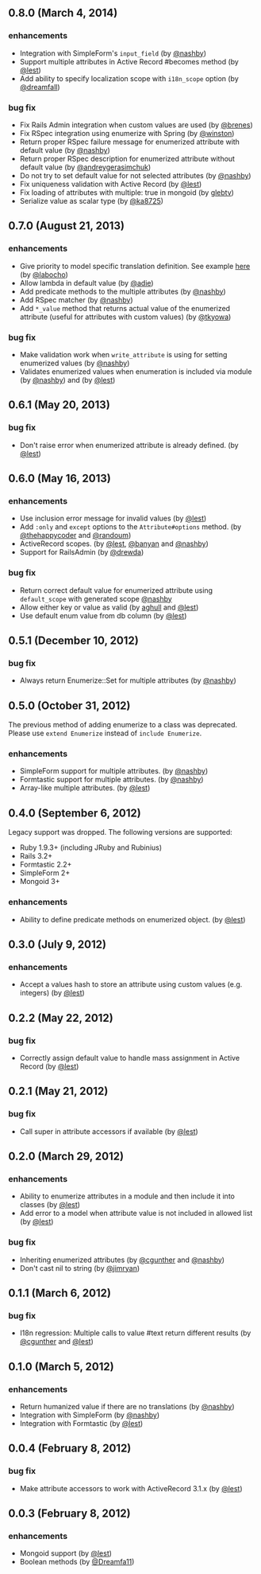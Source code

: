 ## 0.8.0 (March 4, 2014) ##

### enhancements
  * Integration with SimpleForm's `input_field` (by [@nashby](https://github.com/nashby))
  * Support multiple attributes in Active Record #becomes method (by [@lest](https://github.com/lest))
  * Add ability to specify localization scope with `i18n_scope` option (by [@dreamfall](https://github.com/dreamfall))

### bug fix
  * Fix Rails Admin integration when custom values are used (by [@brenes](https://github.com/brenes))
  * Fix RSpec integration using enumerize with Spring (by [@winston](https://github.com/winston))
  * Return proper RSpec failure message for enumerized attribute with default value (by [@nashby](https://github.com/nashby))
  * Return proper RSpec description for enumerized attribute without default value (by [@andreygerasimchuk](https://github.com/andreygerasimchuk))
  * Do not try to set default value for not selected attributes (by [@nashby](https://github.com/nashby))
  * Fix uniqueness validation with Active Record (by [@lest](https://github.com/lest))
  * Fix loading of attributes with multiple: true in mongoid (by [glebtv](https://github.com/glebtv))
  * Serialize value as scalar type (by [@ka8725](https://github.com/ka8725))

## 0.7.0 (August 21, 2013) ##

### enhancements
  * Give priority to model specific translation definition. See example [here](https://github.com/brainspec/enumerize/pull/96) (by [@labocho](https://github.com/labocho))
  * Allow lambda in default value (by [@adie](https://github.com/adie))
  * Add predicate methods to the multiple attributes (by [@nashby](https://github.com/nashby))
  * Add RSpec matcher (by [@nashby](https://github.com/nashby))
  * Add `*_value` method that returns actual value of the enumerized attribute (useful for attributes with custom values)
    (by [@tkyowa](https://github.com/tkyowa))

### bug fix
  * Make validation work when `write_attribute` is using for setting enumerized values (by [@nashby](https://github.com/nashby))
  * Validates enumerized values when enumeration is included via module
    (by [@nashby](https://github.com/nashby)) and (by [@lest](https://github.com/lest))

## 0.6.1 (May 20, 2013) ##

### bug fix
  * Don't raise error when enumerized attribute is already defined. (by [@lest](https://github.com/lest))

## 0.6.0 (May 16, 2013) ##

### enhancements
  * Use inclusion error message for invalid values (by [@lest](https://github.com/lest))
  * Add `:only` and `except` options to the `Attribute#options` method. (by [@thehappycoder](https://github.com/thehappycoder) and [@randoum](https://github.com/randoum))
  * ActiveRecord scopes. (by [@lest](https://github.com/lest), [@banyan](https://github.com/banyan) and [@nashby](https://github.com/nashby))
  * Support for RailsAdmin (by [@drewda](https://github.com/drewda))

### bug fix
  * Return correct default value for enumerized attribute using `default_scope` with generated scope [@nashby](https://github.com/nashby)
  * Allow either key or value as valid (by [aghull](https://github.com/aghull) and [@lest](https://github.com/lest))
  * Use default enum value from db column (by [@lest](https://github.com/lest))

## 0.5.1 (December 10, 2012) ##

### bug fix

  * Always return Enumerize::Set for multiple attributes (by [@nashby](https://github.com/nashby))

## 0.5.0 (October 31, 2012) ##

The previous method of adding enumerize to a class was deprecated. Please use
`extend Enumerize` instead of `include Enumerize`.

### enhancements
  * SimpleForm support for multiple attributes. (by [@nashby](https://github.com/nashby))
  * Formtastic support for multiple attributes. (by [@nashby](https://github.com/nashby))
  * Array-like multiple attributes. (by [@lest](https://github.com/lest))

## 0.4.0 (September 6, 2012) ##

Legacy support was dropped. The following versions are supported:

* Ruby 1.9.3+ (including JRuby and Rubinius)
* Rails 3.2+
* Formtastic 2.2+
* SimpleForm 2+
* Mongoid 3+

### enhancements
  * Ability to define predicate methods on enumerized object. (by [@lest](https://github.com/lest))

## 0.3.0 (July 9, 2012) ##

### enhancements
  * Accept a values hash to store an attribute using custom values (e.g. integers) (by [@lest](https://github.com/lest))

## 0.2.2 (May 22, 2012) ##

### bug fix
  * Correctly assign default value to handle mass assignment in Active Record (by [@lest](https://github.com/lest))

## 0.2.1 (May 21, 2012) ##

### bug fix
  * Call super in attribute accessors if available (by [@lest](https://github.com/lest))

## 0.2.0 (March 29, 2012) ##

### enhancements
  * Ability to enumerize attributes in a module and then include it into classes (by [@lest](https://github.com/lest))
  * Add error to a model when attribute value is not included in allowed list (by [@lest](https://github.com/lest))

### bug fix
  * Inheriting enumerized attributes (by [@cgunther](https://github.com/cgunther) and [@nashby](https://github.com/nashby))
  * Don't cast nil to string (by [@jimryan](https://github.com/jimryan))

## 0.1.1 (March 6, 2012) ##

### bug fix
  * I18n regression: Multiple calls to value #text return different results (by [@cgunther](https://github.com/cgunther) and [@lest](https://github.com/lest))

## 0.1.0 (March 5, 2012) ##

### enhancements
  * Return humanized value if there are no translations (by [@nashby](https://github.com/nashby))
  * Integration with SimpleForm (by [@nashby](https://github.com/nashby))
  * Integration with Formtastic (by [@lest](https://github.com/lest))

## 0.0.4 (February 8, 2012) ##

### bug fix
  * Make attribute accessors to work with ActiveRecord 3.1.x (by [@lest](https://github.com/lest))

## 0.0.3 (February 8, 2012) ##

### enhancements
  * Mongoid support (by [@lest](https://github.com/lest))
  * Boolean methods (by [@Dreamfa11](https://github.com/Dreamfa11))
